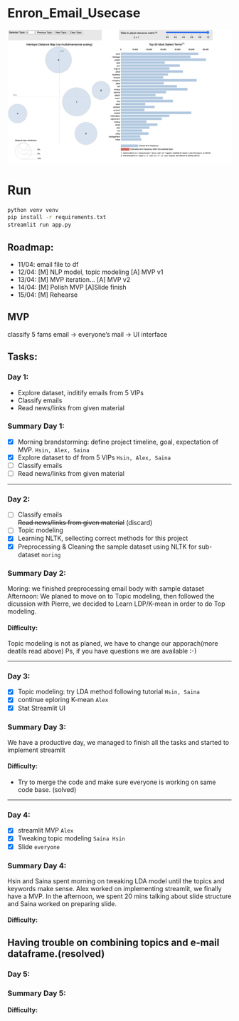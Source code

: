 # Enron_Email_Usecase

![demo](/assets/demo.png)

# Run

```bash
python venv venv
pip install -r requirements.txt
streamlit run app.py
```

## Roadmap:

-   11/04: email file to df
-   12/04: [M] NLP model, topic modeling [A] MVP v1
-   13/04: [M] MVP iteration... [A] MVP v2
-   14/04: [M] Polish MVP [A]Slide finish
-   15/04: [M] Rehearse

## MVP

classify 5 fams email → everyone’s mail → UI interface

## Tasks:

### Day 1:

-   Explore dataset, inditify emails from 5 VIPs
-   Classify emails
-   Read news/links from given material

### Summary Day 1:

-   [x] Morning brandstorming: define project timeline, goal, expectation of MVP. `Hsin, Alex, Saina`
-   [x] Explore dataset to df from 5 VIPs `Hsin, Alex, Saina`
-   [ ] Classify emails<br/>
-   [ ] Read news/links from given material<br/>

---

### Day 2:

-   [ ] Classify emails <br/>
        ~~Read news/links from given material~~ (discard)
-   [ ] Topic modeling
-   [x] Learning NLTK, sellecting correct methods for this project
-   [x] Preprocessing & Cleaning the sample dataset using NLTK for sub-dataset `moring`

### Summary Day 2:

Moring: we finished preprocessing email body with sample dataset
Afternoon: We planed to move on to Topic modeling, then followed the dicussion with Pierre, we decided to Learn LDP/K-mean in order to do Top modeling.

#### Difficulty:

Topic modeling is not as planed, we have to change our apporach(more deatils read above)
Ps, if you have questions we are available :-)

---

### Day 3:

-   [x] Topic modeling: try LDA method following tutorial `Hsin, Saina`
-   [x] continue eploring K-mean `Alex`
-   [x] Stat Streamlit UI

### Summary Day 3:

We have a productive day, we managed to finish all the tasks and started to implement streamlit

#### Difficulty:

-   Try to merge the code and make sure everyone is working on same code base. (solved)

---

### Day 4:

-   [x] streamlit MVP `Alex`
-   [x] Tweaking topic modeling `Saina Hsin`
-   [x] Slide `everyone`

### Summary Day 4:

Hsin and Saina spent morning on tweaking LDA model until the topics and keywords make sense.
Alex worked on implementing streamlit, we finally have a MVP.
In the afternoon, we spent 20 mins talking about slide structure and Saina worked on preparing slide.

#### Difficulty:

## Having trouble on combining topics and e-mail dataframe.(resolved)

### Day 5:

### Summary Day 5:

#### Difficulty:
